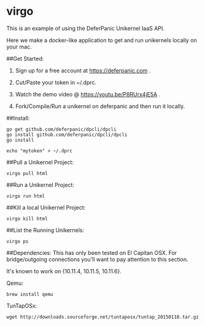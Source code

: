 # virgo

This is an example of using the DeferPanic Unikernel IaaS API.

Here we make a docker-like application to get and run unikernels locally
on your mac.

##Get Started:
1) Sign up for a free account at https://deferpanic.com .

2) Cut/Paste your token in ~/.dprc.

3) Watch the demo video @ https://youtu.be/P8RUrx4jE5A .

4) Fork/Compile/Run a unikernel on deferpanic and then run it locally.

##Install:
```
go get github.com/deferpanic/dpcli/dpcli
go install github.com/deferpanic/dpcli/dpcli
go install

echo "mytoken" > ~/.dprc
```

##Pull a Unikernel Project:
```
virgo pull html
```

##Run a Unikernel Project:
```
virgo run html
```

##Kill a local Unikernel Project:
```
virgo kill html
```

##List the Running Unikernels:
```
virgo ps
```

##Dependencies:
This has only been tested on El Capitan OSX. For bridge/outgoing
connections you'll want to pay attention to this section.

It's known to work on {10.11.4, 10.11.5, 10.11.6}.

Qemu:
```
brew install qemu
```

TunTapOSx:
```
wget http://downloads.sourceforge.net/tuntaposx/tuntap_20150118.tar.gz
```
